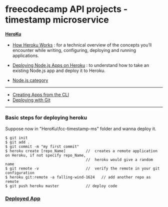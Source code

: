 # freecodecamp API projects - timestamp microservice

#### [HeroKu](https://devcenter.heroku.com/articles/getting-started-with-nodejs#next-steps)
- [How Heroku Works](https://devcenter.heroku.com/articles/how-heroku-works) : for a technical overview of the concepts you’ll encounter while writing, configuring, deploying and running applications.

- [Deploying Node.js Apps on Heroku](https://devcenter.heroku.com/articles/deploying-nodejs) : to understand how to take an existing Node.js app and deploy it to Heroku.

- [Node.js category](https://devcenter.heroku.com/categories/nodejs)

************************************************************************************************
- [Creating Apps from the CLI](https://devcenter.heroku.com/articles/creating-apps)
- [Deploying with Git](https://devcenter.heroku.com/articles/git)

************************************************************************************************
### Basic steps for deploying heroku

Suppose now in "HeroKu\fcc-timestamp-ms" folder and wanna deploy it.
```
$ git init
$ git add .
$ git commit -m "my first commit"
$ heroku create [repo_Name]         //  creates a remote application on Heroku, if not specify repo_Name, 
                                    //  heroku would give a random name
$ git remote -v                     //  verify the remote in your git configuration 
$ heroku git:remote -a falling-wind-1624   // add another repo as remote
$ git push heroku master            // deploy code
```

### [Deployed App](https://timestamp-ms-lisali.herokuapp.com/)
